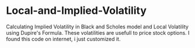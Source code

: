 # Local-and-Implied-Volatility
Calculating Implied Volatility in Black and Scholes model and Local Volatility using Dupire's Formula. These volatilities are usefull to price stock options. I found this code on internet, i just customized it. 
